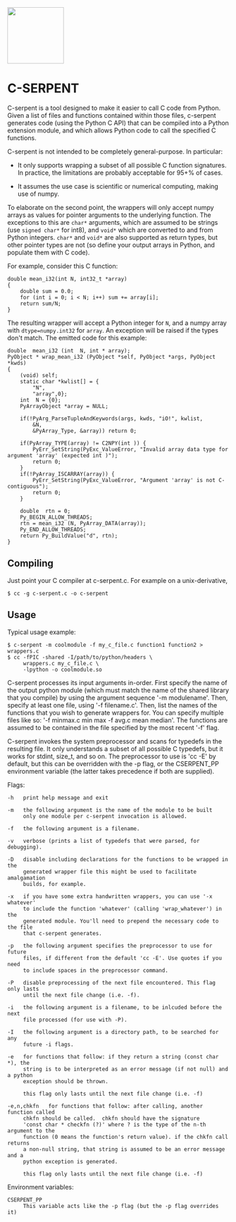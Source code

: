 <img src='https://github.com/hsnyder/c-serpent/blob/master/logo.png' height=128 width=128 />

C-SERPENT
=========

C-serpent is a tool designed to make it easier to call C code from Python.
Given a list of files and functions contained within those files, c-serpent
generates code (using the Python C API) that can be compiled into a Python
extension module, and which allows Python code to call the specified C 
functions.

C-serpent is not intended to be completely general-purpose. In particular:

 - It only supports wrapping a subset of all possible C function signatures. 
   In practice, the limitations are probably acceptable for 95+% of cases.

 - It assumes the use case is scientific or numerical computing, making use
   of numpy.

To elaborate on the second point, the wrappers will only accept numpy arrays
as values for pointer arguments to the underlying function. The exceptions 
to this are `char*` arguments, which are assumed to be strings 
(use `signed char*` for int8), and `void*` which are converted to and from
Python integers. `char*` and `void*` are also supported as return types, but
other pointer types are not (so define your output arrays in Python, and 
populate them with C code). 

For example, consider this C function:

    double mean_i32(int N, int32_t *array) 
    {
        double sum = 0.0;
        for (int i = 0; i < N; i++) sum += array[i];
        return sum/N;
    }

The resulting wrapper will accept a Python integer for `N`, and a
numpy array with `dtype=numpy.int32` for `array`. An exception will
be raised if the types don't match. The emitted code for this example:

    double  mean_i32 (int  N, int * array);
    PyObject * wrap_mean_i32 (PyObject *self, PyObject *args, PyObject *kwds)
    {
        (void) self;
        static char *kwlist[] = {
            "N",
            "array",0};
        int  N = {0};
        PyArrayObject *array = NULL;
    
        if(!PyArg_ParseTupleAndKeywords(args, kwds, "iO!", kwlist,
            &N,
            &PyArray_Type, &array)) return 0;
    
        if(PyArray_TYPE(array) != C2NPY(int )) {
            PyErr_SetString(PyExc_ValueError, "Invalid array data type for argument 'array' (expected int )");
            return 0;
        }
        if(!PyArray_ISCARRAY(array)) {
            PyErr_SetString(PyExc_ValueError, "Argument 'array' is not C-contiguous");
            return 0;
        }
    
        double  rtn = 0;
        Py_BEGIN_ALLOW_THREADS;
        rtn = mean_i32 (N, PyArray_DATA(array));
        Py_END_ALLOW_THREADS;
        return Py_BuildValue("d", rtn);
    }


Compiling
---------

Just point your C compiler at c-serpent.c. For example on a unix-derivative, 

    $ cc -g c-serpent.c -o c-serpent 
        

Usage
-----

Typical usage example: 

    $ c-serpent -m coolmodule -f my_c_file.c function1 function2 > wrappers.c   
    $ cc -fPIC -shared -I/path/to/python/headers \
         wrappers.c my_c_file.c \
         -lpython -o coolmodule.so

C-serpent processes its input arguments in-order. First specify the name of the
output python module (which must match the name of the shared library that
you compile) by using the argument sequence '-m modulename'. Then, specify
at least one file, using '-f filename.c'. Then, list the names of the 
functions that you wish to generate wrappers for. You can specify multiple
files like so: '-f minmax.c min max -f avg.c mean median'. The functions are
assumed to be contained in the file specified by the most recent '-f' flag.

C-serpent invokes the system preprocessor and scans for typedefs in the 
resulting file. It only understands a subset of all possible C typedefs, but
it works for stdint, size_t, and so on. The preprocessor to use is 'cc -E' 
by default, but this can be overridden with the -p flag, or the CSERPENT_PP
environment variable (the latter takes precedence if both are supplied).

Flags: 
                                                                             
    -h   print help message and exit  
    
    -m   the following argument is the name of the module to be built 
         only one module per c-serpent invocation is allowed.
                                                                                 
    -f   the following argument is a filename.
                                                                                 
    -v   verbose (prints a list of typedefs that were parsed, for debugging).
                                                                                 
    -D   disable including declarations for the functions to be wrapped in the 
         generated wrapper file this might be used to facilitate amalgamation 
         builds, for example.
                                                                                                                                                             
    -x   if you have some extra handwritten wrappers, you can use '-x whatever'  
         to include the function 'whatever' (calling 'wrap_whatever') in the     
         generated module. You'll need to prepend the necessary code to the file 
         that c-serpent generates.
                                                                                 
    -p   the following argument specifies the preprocessor to use for future 
         files, if different from the default 'cc -E'. Use quotes if you need
         to include spaces in the preprocessor command.
                                                                                 
    -P   disable preprocessing of the next file encountered. This flag only lasts 
         until the next file change (i.e. -f).
                                                                                 
    -i   the following argument is a filename, to be inlcuded before the next  
         file processed (for use with -P).
                                                                                 
    -I   the following argument is a directory path, to be searched for any  
         future -i flags.
                                                                                 
    -e   for functions that follow: if they return a string (const char *), the  
         string is to be interpreted as an error message (if not null) and a python
         exception should be thrown.
                                                                                 
         this flag only lasts until the next file change (i.e. -f) 
                                                                                 
    -e,n,chkfn   for functions that follow: after calling, another function called
         chkfn should be called.  chkfn should have the signature  
         'const char * checkfn (?)' where ? is the type of the n-th argument to the
         function (0 means the function's return value). if the chkfn call returns
         a non-null string, that string is assumed to be an error message and a  
         python exception is generated. 
                                                                                 
         this flag only lasts until the next file change (i.e. -f) 
                                                                             
Environment variables: 
                                                                             
    CSERPENT_PP  
         This variable acts like the -p flag (but the -p flag overrides it) 
